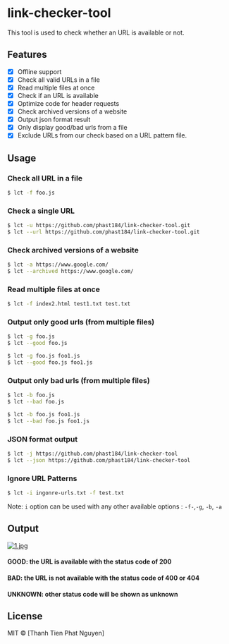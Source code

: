 # link-checker-tool

This tool is used to check whether an URL is available or not.

## Features

- [x] Offline support
- [x] Check all valid URLs in a file
- [x] Read multiple files at once
- [x] Check if an URL is available
- [x] Optimize code for header requests
- [x] Check archived versions of a website
- [x] Output json format result
- [x] Only display good/bad urls from a file
- [x] Exclude URLs from our check based on a URL pattern file.

## Usage

### Check all URL in a file

```sh
$ lct -f foo.js
```

### Check a single URL

```sh
$ lct -u https://github.com/phast184/link-checker-tool.git
$ lct --url https://github.com/phast184/link-checker-tool.git

```

### Check archived versions of a website

```sh
$ lct -a https://www.google.com/
$ lct --archived https://www.google.com/

```

### Read multiple files at once

```sh
$ lct -f index2.html test1.txt test.txt
```

### Output only good urls (from multiple files)

```sh
$ lct -g foo.js
$ lct --good foo.js
```

```sh
$ lct -g foo.js foo1.js
$ lct --good foo.js foo1.js
```

### Output only bad urls (from multiple files)

```sh
$ lct -b foo.js
$ lct --bad foo.js
```

```sh
$ lct -b foo.js foo1.js
$ lct --bad foo.js foo1.js
```

### JSON format output

```sh
$ lct -j https://github.com/phast184/link-checker-tool
$ lct --json https://github.com/phast184/link-checker-tool
```

### Ignore URL Patterns

```sh
$ lct -i ingonre-urls.txt -f test.txt
```

Note: `i` option can be used with any other available options : `-f-`,`-g`, `-b`, `-a`

## Output

[![1.jpg](https://i.postimg.cc/L8wZTJND/1.jpg)](https://postimg.cc/Hr0xWkG8)

#### GOOD: the URL is available with the status code of 200

#### BAD: the URL is not available with the status code of 400 or 404

#### UNKNOWN: other status code will be shown as unknown

## License

MIT © [Thanh Tien Phat Nguyen]
